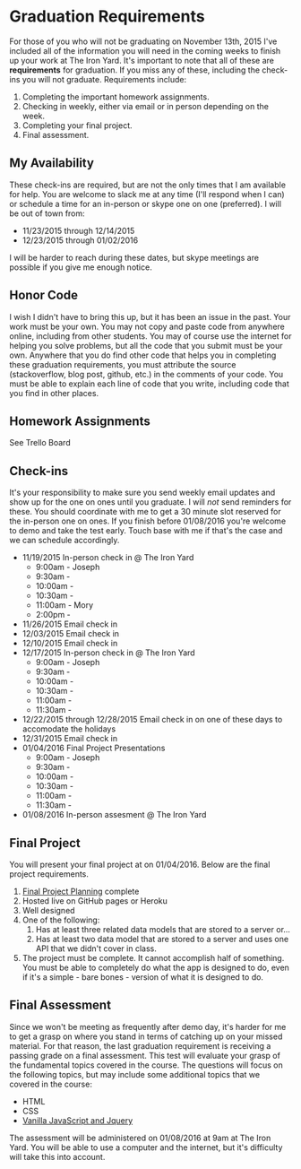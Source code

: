 # Graduation Requirements

For those of you who will not be graduating on November 13th, 2015 I've included all of the information you will need in the coming weeks to finish up your work at The Iron Yard. It's important to note that all of these are **requirements** for graduation. If you miss any of these, including the check-ins you will not graduate. Requirements include:

1. Completing the important homework assignments.
2. Checking in weekly, either via email or in person depending on the week.
3. Completing your final project.
4. Final assessment.

## My Availability

These check-ins are required, but are not the only times that I am available for help. You are welcome to slack me at any time (I'll respond when I can) or schedule a time for an in-person or skype one on one (preferred). I will be out of town from:

* 11/23/2015 through 12/14/2015
* 12/23/2015 through 01/02/2016

I will be harder to reach during these dates, but skype meetings are possible if you give me enough notice.

## Honor Code

I wish I didn't have to bring this up, but it has been an issue in the past. Your work must be your own. You may not copy and paste code from anywhere online, including from other students. You may of course use the internet for helping you solve problems, but all the code that you submit must be your own. Anywhere that you do find other code that helps you in completing these graduation requirements, you must attribute the source (stackoverflow, blog post, github, etc.) in the comments of your code. You must be able to explain each line of code that you write, including code that you find in other places.

## Homework Assignments

See Trello Board

## Check-ins

It's your responsibility to make sure you send weekly email updates and show up for the one on ones until you graduate. I will *not* send reminders for these. You should coordinate with me to get a 30 minute slot reserved for the in-person one on ones. If you finish before 01/08/2016 you're welcome to demo and take the test early. Touch base with me if that's the case and we can schedule accordingly.

* 11/19/2015 In-person check in @ The Iron Yard
	* 9:00am - Joseph
	* 9:30am - 
	* 10:00am - 
	* 10:30am - 
	* 11:00am - Mory
	* 2:00pm - 
* 11/26/2015 Email check in
* 12/03/2015 Email check in
* 12/10/2015 Email check in
* 12/17/2015 In-person check in @ The Iron Yard
	* 9:00am - Joseph
	* 9:30am - 
	* 10:00am - 
	* 10:30am - 
	* 11:00am - 
	* 11:30am - 
* 12/22/2015 through 12/28/2015 Email check in on one of these days to accomodate the holidays
* 12/31/2015 Email check in
* 01/04/2016 Final Project Presentations
	* 9:00am - Joseph
	* 9:30am - 
	* 10:00am - 
	* 10:30am - 
	* 11:00am - 
	* 11:30am - 
* 01/08/2016 In-person assesment @ The Iron Yard


## Final Project
You will present your final project at on 01/04/2016. Below are the final project requirements.

1. [Final Project Planning](https://github.com/TIY-Austin-Front-End-Engineering/Final-Project-Planning) complete
2. Hosted live on GitHub pages or Heroku
3. Well designed
4. One of the following:
	1. Has at least three related data models that are stored to a server or...
	1. Has at least two data model that are stored to a server and uses one API that we didn't cover in class.
5. The project must be complete. It cannot accomplish half of something. You must be able to completely do what the app is designed to do, even if it's a simple - bare bones - version of what it is designed to do.

## Final Assessment

Since we won't be meeting as frequently after demo day, it's harder for me to get a grasp on where you stand in terms of catching up on your missed material. For that reason, the last graduation requirement is receiving a passing grade on a final assessment. This test will evaluate your grasp of the fundamental topics covered in the course. The questions will focus on the following topics, but may include some additional topics that we covered in the course:

* HTML
* CSS
* [Vanilla JavaScript and Jquery](https://github.com/TIY-Austin-Front-End-Engineering/vanilla-js-and-jquery-review)

The assessment will be administered on 01/08/2016 at 9am at The Iron Yard. You will be able to use a computer and the internet, but it's difficulty will take this into account.